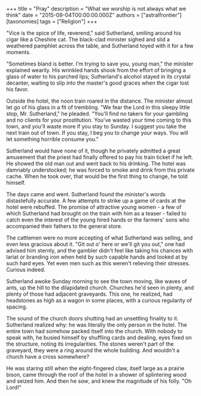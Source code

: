 +++
title = "Pray"
description = "What we worship is not always what we think"
date = "2015-09-04T00:00:00.000Z"
authors = ["astralfrontier"]
[taxonomies]
tags = ["Religion"]
+++

"Vice is the spice of life, reverend," said Sutherland, smiling around his cigar like a Cheshire cat. The black-clad minister sighed and slid a weathered pamphlet across the table, and Sutherland toyed with it for a few moments.

"Sometimes bland is better. I'm trying to save you, young man," the minister explained wearily. His wrinkled hands shook from the effort of bringing a glass of water to his parched lips; Sutherland's alcohol stayed in its crystal decanter, waiting to slip into the master's good graces when the cigar lost his favor.

<!-- more -->

Outside the hotel, the noon train roared in the distance. The minister almost let go of his glass in a fit of trembling. "We fear the Lord in this sleepy little stop, Mr. Sutherland," he pleaded. "You'll find no takers for your gambling and no clients for your prostitution. You've wasted your time coming to this town, and you'll waste more if you stay to Sunday. I suggest you take the next train out of town. If you stay, I beg you to change your ways. You will let something horrible consume you."

Sutherland would have none of it, though he privately admitted a great amusement that the priest had finally offered to pay his train ticket if he left. He showed the old man out and went back to his drinking. The hotel was damnably understocked; he was forced to smoke and drink from this private cache. When he took over, that would be the first thing to change, he told himself.

The days came and went. Sutherland found the minister's words distastefully accurate. A few attempts to strike up a game of cards at the hotel were rebuffed. The promise of attractive young women - a few of which Sutherland had brought on the train with him as a teaser - failed to catch even the interest of the young hired hands or the farmers' sons who accompanied their fathers to the general store.

The cattlemen were no more accepting of what Sutherland was selling, and even less gracious about it. "Git out o' here or we'll git you out," one had advised him sternly, and the gambler didn't feel like taking his chances with lariat or branding iron when held by such capable hands and looked at by such hard eyes. Yet even men such as this weren't relieving their stresses. Curious indeed.

Sutherland awoke Sunday morning to see the town moving, like waves of ants, up the hill to the dilapidated church. Churches he'd seen in plenty, and plenty of those had adjacent graveyards. This one, he realized, had headstones as high as a wagon in some places, with a curious regularity of spacing.

The sound of the church doors shutting had an unsettling finality to it. Sutherland realized why: he was literally the only person in the hotel. The entire town had somehow packed itself into the church. With nobody to speak with, he busied himself by shuffling cards and dealing, eyes fixed on the structure, noting its irregularities. The stones weren't part of the graveyard, they were a ring around the whole building. And wouldn't a church have a cross somewhere?

He was staring still when the eight-fingered claw, itself large as a prairie bison, came through the roof of the hotel in a shower of splintering wood and seized him. And then he *saw*, and knew the magnitude of his folly. "Oh Lord!"
